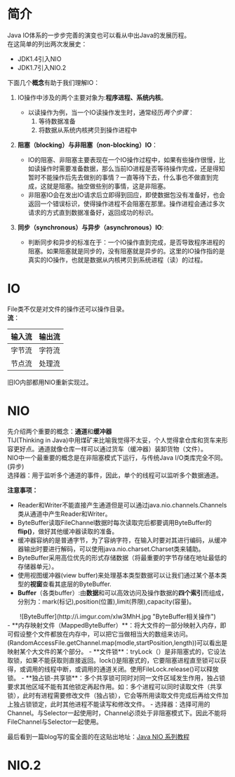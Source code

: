 # 简介
Java IO体系的一步步完善的演变也可以看从中出Java的发展历程。<br>
在这简单的列出两次发展史：
- JDK1.4引入NIO
- JDK1.7引入NIO.2

下面几个**概念**有助于我们理解IO：<br>
1. IO操作中涉及的两个主要对象为:**程序进程、系统内核**。<br>
	- 以读操作为例，当一个IO读操作发生时，通常经历*两个步骤*：<br>
		1. 等待数据准备
		2. 将数据从系统内核拷贝到操作进程中

2. **阻塞（blocking）与非阻塞（non-blocking）IO**：
	- IO的阻塞、非阻塞主要表现在一个IO操作过程中，如果有些操作很慢，比如读操作时需要准备数据，那么当前IO进程是否等待操作完成，还是得知暂时不能操作后先去做别的事情？一直等待下去，什么事也不做直到完成，这就是阻塞。抽空做些别的事情，这是非阻塞。
	- 非阻塞IO会在发出IO请求后立即得到回应，即使数据包没有准备好，也会返回一个错误标识，使得操作进程不会阻塞在那里。操作进程会通过多次请求的方式直到数据准备好，返回成功的标识。
3. **同步（synchronous）与异步（asynchronous）IO**:
	- 判断同步和异步的标准在于：一个IO操作直到完成，是否导致程序进程的阻塞。如果阻塞就是同步的，没有阻塞就是异步的。这里的IO操作指的是真实的IO操作，也就是数据从内核拷贝到系统进程（读）的过程。	 

# IO
File类不仅是对文件的操作还可以操作目录。<br>
**流**：

| 输入流 | 输出流  |
| -------| ------ |
| 字节流 | 字符流 |
| 节点流 | 处理流 |	装饰者模式

旧IO内部都用NIO重新实现过。

# NIO
先介绍两个重要的概念：**通道**和**缓冲器**<br>
TIJ(Thinking in Java)中用煤矿来比喻我觉得不太妥，个人觉得拿仓库和货车来形容更好点。通道就像仓库一样可以通过货车（缓冲器）装卸货物（文件）。<br>
NIO中一个最重要的概念是在非阻塞模式下运行，与传统Java I/O类库完全不同。(异步)<br>
选择器：用于监听多个通道的事件，因此，单个的线程可以监听多个数据通道。<br>

**注意事项：**
- Reader和Writer不能直接产生通道但是可以通过java.nio.channels.Channels类从通道中产生Reader和Writer。
- ByteBuffer读取FileChannel数据时每次读取完后都要调用ByteBuffer的**flip()**，做好其他缓冲器读取的准备。
- 缓冲器容纳的是普通字节，为了容纳字符，在输入时要对其进行编码，从缓冲器输出时要进行解码，可以使用java.nio.charset.Charset类来辅助。
- ByteBuffer采用高位优先的形式存储数据（将最重要的字节存储在地址最低的存储器单元）。
- 使用视图缓冲器(view buffer)来处理基本类型数据可以让我们通过某个基本类型的**视窗**查看其底层的ByteBuffer.
- **Buffer**（各类buffer）:由**数据**和可以高效访问及操作数据的**四个索引**而组成，分别为：mark(标记),position(位置),limit(界限),capacity(容量)。
<center>
![ByteBuffer](http://i.imgur.com/xIw3MhH.jpg "ByteBuffer相关操作")
</center>
- **内存映射文件（MappedByteBuffer）**：将大文件的一部分映射入内存，即可假设整个文件都放在内存中，可以把它当做相当大的数组来访问。(RandomAccessFile.getChannel.map(modle,startPosition,length))可以看出是映射某个大文件的某个部分。
- **文件锁**：tryLock（）是非阻塞式的，它设法取锁，如果不能获取则直接返回。lock()是阻塞式的，它要阻塞进程直至锁可以获得，或调用的线程中断，或调用的通道关闭。使用FileLock.release()可以释放锁。
- **独占锁-共享锁**：多个共享锁可同时对同一文件区域发生作用，独占锁要求其他区域不能有其他锁定再起作用。如：多个进程可以同时读取文件（共享锁），此时有进程需要修改文件（独占锁），它会等所用读取文件完成后再给文件加上独占锁锁定，此时其他进程不能读写和修改文件。
- 选择器：选择可用的Channel。与Selector一起使用时，Channel必须处于非阻塞模式下。因此不能将FileChannel与Selector一起使用。

最后看到一篇blog写的蛮全面的在这贴出地址：[Java NIO 系列教程](http://www.iteye.com/magazines/132-Java-NIO "Java NIO 系列教程")

# NIO.2
